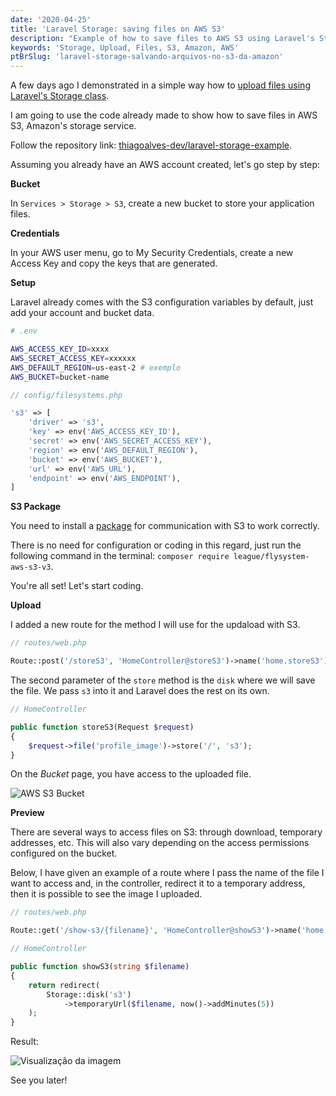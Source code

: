 ```yaml
---
date: '2020-04-25'
title: 'Laravel Storage: saving files on AWS S3'
description: "Example of how to save files to AWS S3 using Laravel's Storage class."
keywords: 'Storage, Upload, Files, S3, Amazon, AWS'
ptBrSlug: 'laravel-storage-salvando-arquivos-no-s3-da-amazon'
---
```


A few days ago I demonstrated in a simple way how
to [upload files using Laravel's Storage class](/blog/posts/laravel-storage-simple-correct-way-to-upload-files).

I am going to use the code already made to show how to save files in AWS S3, Amazon's storage service.

Follow the repository
link: [thiagoalves-dev/laravel-storage-example](https://github.com/thiagoalves-dev/laravel-storage-example).

Assuming you already have an AWS account created, let's go step by step:

**Bucket**

In `Services > Storage > S3`, create a new bucket to store your application files.

**Credentials**

In your AWS user menu, go to My Security Credentials, create a new Access Key and copy the keys that are generated.

**Setup**

Laravel already comes with the S3 configuration variables by default, just add your account and bucket data.

```bash
# .env

AWS_ACCESS_KEY_ID=xxxx
AWS_SECRET_ACCESS_KEY=xxxxxx
AWS_DEFAULT_REGION=us-east-2 # exemplo
AWS_BUCKET=bucket-name
```

```php
// config/filesystems.php

's3' => [
    'driver' => 's3',
    'key' => env('AWS_ACCESS_KEY_ID'),
    'secret' => env('AWS_SECRET_ACCESS_KEY'),
    'region' => env('AWS_DEFAULT_REGION'),
    'bucket' => env('AWS_BUCKET'),
    'url' => env('AWS_URL'),
    'endpoint' => env('AWS_ENDPOINT'),
]
```

**S3 Package**

You need to install a [package](https://github.com/thephpleague/flysystem-aws-s3-v3) for communication with S3 to work
correctly.

There is no need for configuration or coding in this regard, just run the following command in the
terminal: `composer require league/flysystem-aws-s3-v3`.

You're all set! Let's start coding.

**Upload**

I added a new route for the method I will use for the updaload with S3.

```php
// routes/web.php

Route::post('/storeS3', 'HomeController@storeS3')->name('home.storeS3');
```

The second parameter of the `store` method is the `disk` where we will save the file. We pass `s3` into it and Laravel
does the rest on its own.

```php
// HomeController

public function storeS3(Request $request)
{
    $request->file('profile_image')->store('/', 's3');
}
```

On the _Bucket_ page, you have access to the uploaded file.

![AWS S3 Bucket](/images/posts/laravel-storage-s3/s3-print.png)

**Preview**

There are several ways to access files on S3: through download, temporary addresses, etc. This will also vary depending
on the access permissions configured on the bucket.

Below, I have given an example of a route where I pass the name of the file I want to access and, in the controller,
redirect it to a temporary address, then it is possible to see the image I uploaded.

```php
// routes/web.php

Route::get('/show-s3/{filename}', 'HomeController@showS3')->name('home.showS3');
```

```php
// HomeController

public function showS3(string $filename)
{
    return redirect(
        Storage::disk('s3')
            ->temporaryUrl($filename, now()->addMinutes(5))
    );
}
```

Result:

![Visualização da imagem](/images/posts/laravel-storage-s3/image-show-print.png)

See you later!
